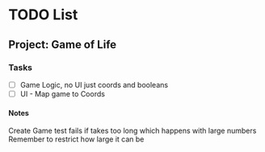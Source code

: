 # TODO List

## Project: Game of Life

### Tasks

- [ ] Game Logic, no UI just coords and booleans
- [ ] UI - Map game to Coords

#### Notes
Create Game test fails if takes too long which happens with large numbers
Remember to restrict how large it can be
